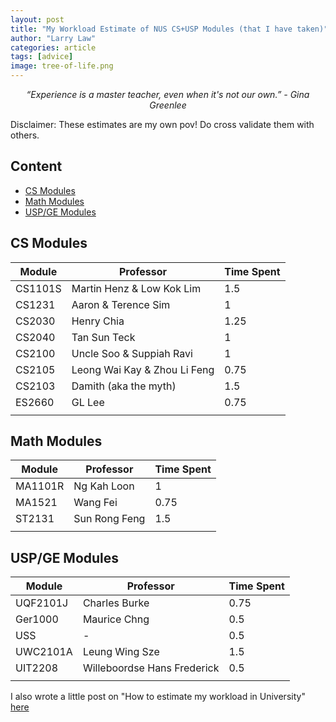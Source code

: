 ```yaml
---
layout: post
title: "My Workload Estimate of NUS CS+USP Modules (that I have taken)"
author: "Larry Law"
categories: article
tags: [advice]
image: tree-of-life.png
---
```

<div align="center">
    <i>“Experience is a master teacher, even when it's not our own.” - Gina Greenlee</i>
</div>

Disclaimer: These estimates are my own pov! Do cross validate them with others.
<!-- omit in toc -->
## Content
- [CS Modules](#cs-modules)
- [Math Modules](#math-modules)
- [USP/GE Modules](#uspge-modules)

## CS Modules

| Module | Professor | Time Spent |
|---------|---------------------|------------|
| CS1101S | Martin Henz & Low Kok Lim | 1.5 |
| CS1231 | Aaron & Terence Sim | 1 |
| CS2030 | Henry Chia | 1.25 |
| CS2040 | Tan Sun Teck | 1 |
| CS2100 | Uncle Soo & Suppiah Ravi | 1 |
| CS2105 | Leong Wai Kay & Zhou Li Feng | 0.75 |
| CS2103 | Damith (aka the myth) | 1.5 |
| ES2660 | GL Lee | 0.75 |
|  |  |  |

## Math Modules

| Module | Professor | Time Spent |
|---------|---------------------|------------|
| MA1101R | Ng Kah Loon  | 1 |
| MA1521 | Wang Fei | 0.75 |
| ST2131 | Sun Rong Feng | 1.5 |
|  |  |  |


## USP/GE Modules

| Module | Professor | Time Spent |
|---------|---------------------|------------|
| UQF2101J | Charles Burke  | 0.75 |
| Ger1000  | Maurice Chng | 0.5 |
| USS    | - | 0.5 |
| UWC2101A | Leung Wing Sze | 1.5 |
| UIT2208 | Willeboordse Hans Frederick | 0.5 |
|  |  |  |

I also wrote a little post on "How to estimate my workload in University" [here](./estimate-uni-workload.html)
